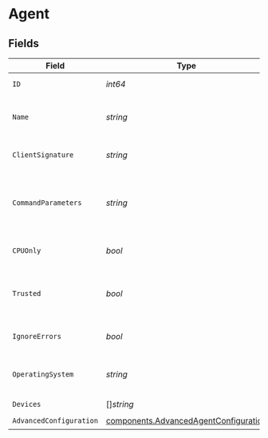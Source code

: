 # Agent


## Fields

| Field                                                                                          | Type                                                                                           | Required                                                                                       | Description                                                                                    |
| ---------------------------------------------------------------------------------------------- | ---------------------------------------------------------------------------------------------- | ---------------------------------------------------------------------------------------------- | ---------------------------------------------------------------------------------------------- |
| `ID`                                                                                           | *int64*                                                                                        | :heavy_check_mark:                                                                             | The id of the agent                                                                            |
| `Name`                                                                                         | *string*                                                                                       | :heavy_check_mark:                                                                             | The hostname of the agent                                                                      |
| `ClientSignature`                                                                              | *string*                                                                                       | :heavy_check_mark:                                                                             | The signature of the client                                                                    |
| `CommandParameters`                                                                            | *string*                                                                                       | :heavy_check_mark:                                                                             | Additional command line parameters to use for hashcat                                          |
| `CPUOnly`                                                                                      | *bool*                                                                                         | :heavy_check_mark:                                                                             | Use only the CPU for hashcat                                                                   |
| `Trusted`                                                                                      | *bool*                                                                                         | :heavy_check_mark:                                                                             | The agent is trusted with sensitive hash lists                                                 |
| `IgnoreErrors`                                                                                 | *bool*                                                                                         | :heavy_check_mark:                                                                             | Ignore errors from the agent                                                                   |
| `OperatingSystem`                                                                              | *string*                                                                                       | :heavy_check_mark:                                                                             | The operating system of the agent                                                              |
| `Devices`                                                                                      | []*string*                                                                                     | :heavy_check_mark:                                                                             | N/A                                                                                            |
| `AdvancedConfiguration`                                                                        | [components.AdvancedAgentConfiguration](../../models/components/advancedagentconfiguration.md) | :heavy_check_mark:                                                                             | N/A                                                                                            |